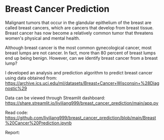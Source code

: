 # Breast Cancer Prediction
Malignant tumors that occur in the glandular epithelium of the breast are called breast cancers, which are cancers that develop from breast tissue. Breast cancer has now become a relatively common tumor that threatens women's physical and mental health.

Although breast cancer is the most common gynecological cancer, most breast lumps are not cancer. In fact, more than 80 percent of breast lumps end up being benign. However, can we identify breast cancer from a breast lump?

I developed an analysis and prediction algorithm to predict breast cancer using data obtained from: https://archive.ics.uci.edu/ml/datasets/Breast+Cancer+Wisconsin+%28Diagnostic%29

Data can be viewed through Streamlit dashboard: https://share.streamlit.io/liyiliang999/breast_cancer_prediction/main/app.py

Read code: https://github.com/liyiliang999/breast_cancer_prediction/blob/main/Breast%20Cancer%20Prediction.ipynb

Report: 


